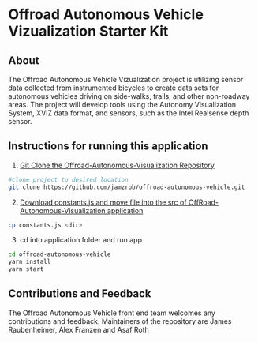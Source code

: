 # Offroad Autonomous Vehicle Vizualization Starter Kit

## About

The Offroad Autonomous Vehicle Vizualization project is utilizing sensor data collected from instrumented
bicycles to create data sets for autonomous vehicles driving on
side-walks, trails, and other non-roadway areas. The project will
develop tools using the Autonomy Visualization System, XVIZ data
format, and sensors, such as the Intel Realsense depth sensor.

## Instructions for running this application

1. [Git Clone the Offroad-Autonomous-Visualization Repository](https://github.com/jamzrob/offroad-autonomous-vehicle)

```bash
#clone project to desired location
git clone https://github.com/jamzrob/offroad-autonomous-vehicle.git
```

2. [Download constants.js and move file into the src of OffRoad-Autonomous-Visualization application](https://drive.google.com/open?id=19TfRYo8SJsAbo8gvqnQBteg2SDsh9dvz)

```bash
cp constants.js <dir>
```

3. cd into application folder and run app

```bash
cd offroad-autonomous-vehicle
yarn install
yarn start
```

## Contributions and Feedback

The Offroad Autonomous Vehicle front end team welcomes any contributions and feedback. Maintainers of the repository are James Raubenheimer, Alex Franzen and Asaf Roth

